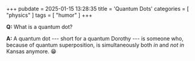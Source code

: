 +++
pubdate = 2025-01-15 13:28:35
title = 'Quantum Dots'
categories = [ "physics" ]
tags = [ "humor" ]
+++

**Q:** What is a quantum dot?

**A:** A quantum dot --- short for a quantum Dorothy ---
is someone who, because of quantum superposition,
is simultaneously both *in* and *not in* Kansas anymore.
&#x1f601; <!-- :grin: -->

